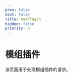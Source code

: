 ```yaml
---
prev: false
next: false
title: modPlugin
hidden: false
priority: 0
---
```


# 模组插件

该页面用于处理模组插件的请求。 
